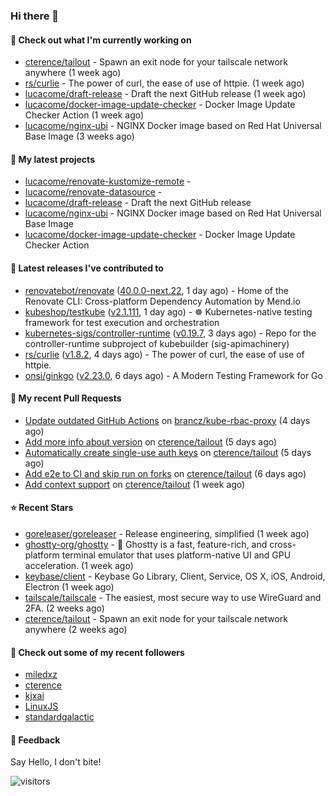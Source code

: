 ### Hi there 👋

#### 👷 Check out what I'm currently working on

- [cterence/tailout](https://github.com/cterence/tailout) - Spawn an exit node for your tailscale network anywhere (1 week ago)
- [rs/curlie](https://github.com/rs/curlie) - The power of curl, the ease of use of httpie. (1 week ago)
- [lucacome/draft-release](https://github.com/lucacome/draft-release) - Draft the next GitHub release (1 week ago)
- [lucacome/docker-image-update-checker](https://github.com/lucacome/docker-image-update-checker) - Docker Image Update Checker Action (1 week ago)
- [lucacome/nginx-ubi](https://github.com/lucacome/nginx-ubi) - NGINX Docker image based on Red Hat Universal Base Image (3 weeks ago)

#### 🌱 My latest projects

- [lucacome/renovate-kustomize-remote](https://github.com/lucacome/renovate-kustomize-remote) - 
- [lucacome/renovate-datasource](https://github.com/lucacome/renovate-datasource) - 
- [lucacome/draft-release](https://github.com/lucacome/draft-release) - Draft the next GitHub release
- [lucacome/nginx-ubi](https://github.com/lucacome/nginx-ubi) - NGINX Docker image based on Red Hat Universal Base Image
- [lucacome/docker-image-update-checker](https://github.com/lucacome/docker-image-update-checker) - Docker Image Update Checker Action

#### 🔭 Latest releases I've contributed to

- [renovatebot/renovate](https://github.com/renovatebot/renovate) ([40.0.0-next.22](https://github.com/renovatebot/renovate/releases/tag/40.0.0-next.22), 1 day ago) - Home of the Renovate CLI: Cross-platform Dependency Automation by Mend.io
- [kubeshop/testkube](https://github.com/kubeshop/testkube) ([v2.1.111](https://github.com/kubeshop/testkube/releases/tag/v2.1.111), 1 day ago) - ☸️ Kubernetes-native testing framework for test execution and orchestration
- [kubernetes-sigs/controller-runtime](https://github.com/kubernetes-sigs/controller-runtime) ([v0.19.7](https://github.com/kubernetes-sigs/controller-runtime/releases/tag/v0.19.7), 3 days ago) - Repo for the controller-runtime subproject of kubebuilder (sig-apimachinery)
- [rs/curlie](https://github.com/rs/curlie) ([v1.8.2](https://github.com/rs/curlie/releases/tag/v1.8.2), 4 days ago) - The power of curl, the ease of use of httpie.
- [onsi/ginkgo](https://github.com/onsi/ginkgo) ([v2.23.0](https://github.com/onsi/ginkgo/releases/tag/v2.23.0), 6 days ago) - A Modern Testing Framework for Go

#### 🔨 My recent Pull Requests

- [Update outdated GitHub Actions](https://github.com/brancz/kube-rbac-proxy/pull/362) on [brancz/kube-rbac-proxy](https://github.com/brancz/kube-rbac-proxy) (4 days ago)
- [Add more info about version](https://github.com/cterence/tailout/pull/213) on [cterence/tailout](https://github.com/cterence/tailout) (5 days ago)
- [Automatically create single-use auth keys](https://github.com/cterence/tailout/pull/212) on [cterence/tailout](https://github.com/cterence/tailout) (5 days ago)
- [Add e2e to CI and skip run on forks](https://github.com/cterence/tailout/pull/211) on [cterence/tailout](https://github.com/cterence/tailout) (6 days ago)
- [Add context support](https://github.com/cterence/tailout/pull/203) on [cterence/tailout](https://github.com/cterence/tailout) (1 week ago)

#### ⭐ Recent Stars

- [goreleaser/goreleaser](https://github.com/goreleaser/goreleaser) - Release engineering, simplified (1 week ago)
- [ghostty-org/ghostty](https://github.com/ghostty-org/ghostty) - 👻 Ghostty is a fast, feature-rich, and cross-platform terminal emulator that uses platform-native UI and GPU acceleration. (1 week ago)
- [keybase/client](https://github.com/keybase/client) - Keybase Go Library, Client, Service, OS X, iOS, Android, Electron (1 week ago)
- [tailscale/tailscale](https://github.com/tailscale/tailscale) - The easiest, most secure way to use WireGuard and 2FA. (2 weeks ago)
- [cterence/tailout](https://github.com/cterence/tailout) - Spawn an exit node for your tailscale network anywhere (2 weeks ago)

#### 👯 Check out some of my recent followers

- [miledxz](https://github.com/miledxz)
- [cterence](https://github.com/cterence)
- [kjxai](https://github.com/kjxai)
- [LinuxJS](https://github.com/LinuxJS)
- [standardgalactic](https://github.com/standardgalactic)

#### 💬 Feedback

Say Hello, I don't bite!

![visitors](https://visitor-badge.laobi.icu/badge?page_id=lucacome.visitor-badge)
#
